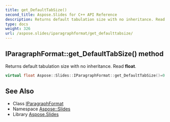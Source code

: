 ```yaml
---
title: get_DefaultTabSize()
second_title: Aspose.Slides for C++ API Reference
description: Returns default tabulation size with no inheritance. Read float.
type: docs
weight: 326
url: /aspose.slides/iparagraphformat/get_defaulttabsize/
---
```

## IParagraphFormat::get_DefaultTabSize() method


Returns default tabulation size with no inheritance. Read **float**.

```cpp
virtual float Aspose::Slides::IParagraphFormat::get_DefaultTabSize()=0
```

## See Also

* Class [IParagraphFormat](../)
* Namespace [Aspose::Slides](../../)
* Library [Aspose.Slides](../../../)